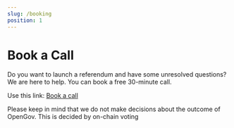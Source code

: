 ```yaml
---
slug: /booking
position: 1
---
```

# Book a Call

Do you want to launch a referendum and have some unresolved questions? We are here to help. You can book a free 30-minute call.

Use this link: [Book a call](https://usemotion.com/meet/tommi-enenkel/polkadot)

Please keep in mind that we do not make decisions about the outcome of OpenGov. This is decided by on-chain voting